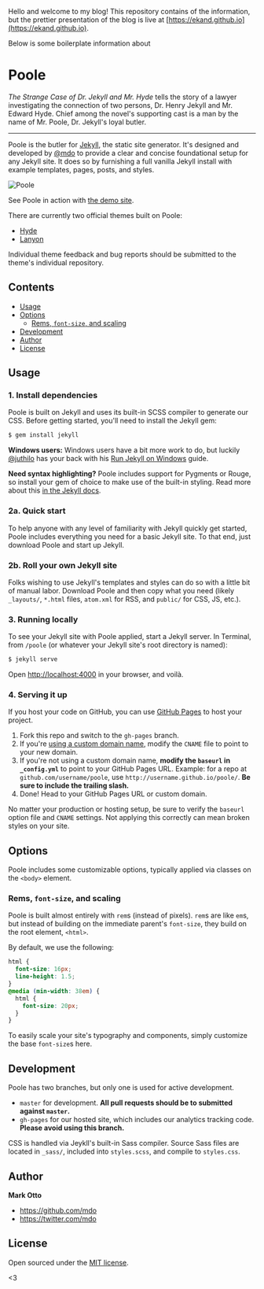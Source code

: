 Hello and welcome to my blog!
This repository contains of the information, but the prettier presentation of the blog is live at [https://ekand.github.io](https://ekand.github.io).


Below is some boilerplate information about 




# Poole

*The Strange Case of Dr. Jekyll and Mr. Hyde* tells the story of a lawyer investigating the connection of two persons, Dr. Henry Jekyll and Mr. Edward Hyde. Chief among the novel's supporting cast is a man by the name of Mr. Poole, Dr. Jekyll's loyal butler.

-----

Poole is the butler for [Jekyll](http://jekyllrb.com), the static site generator. It's designed and developed by [@mdo](https://twitter.com/mdo) to provide a clear and concise foundational setup for any Jekyll site. It does so by furnishing a full vanilla Jekyll install with example templates, pages, posts, and styles.

![Poole](https://f.cloud.github.com/assets/98681/1834359/71ae4048-73db-11e3-9a3c-df38eb170537.png)

See Poole in action with [the demo site](http://demo.getpoole.com).

There are currently two official themes built on Poole:

* [Hyde](http://hyde.getpoole.com)
* [Lanyon](http://lanyon.getpoole.com)

Individual theme feedback and bug reports should be submitted to the theme's individual repository.


## Contents

- [Usage](#usage)
- [Options](#options)
  - [Rems, `font-size`, and scaling](#rems-font-size-and-scaling)
- [Development](#development)
- [Author](#author)
- [License](#license)


## Usage

### 1. Install dependencies

Poole is built on Jekyll and uses its built-in SCSS compiler to generate our CSS. Before getting started, you'll need to install the Jekyll gem:

```bash
$ gem install jekyll
```

**Windows users:** Windows users have a bit more work to do, but luckily [@juthilo](https://github.com/juthilo) has your back with his [Run Jekyll on Windows](https://github.com/juthilo/run-jekyll-on-windows) guide.

**Need syntax highlighting?** Poole includes support for Pygments or Rouge, so install your gem of choice to make use of the built-in styling. Read more about this [in the Jekyll docs](http://jekyllrb.com/docs/templates/#code_snippet_highlighting).

### 2a. Quick start

To help anyone with any level of familiarity with Jekyll quickly get started, Poole includes everything you need for a basic Jekyll site. To that end, just download Poole and start up Jekyll.

### 2b. Roll your own Jekyll site

Folks wishing to use Jekyll's templates and styles can do so with a little bit of manual labor. Download Poole and then copy what you need (likely `_layouts/`, `*.html` files, `atom.xml` for RSS, and `public/` for CSS, JS, etc.).

### 3. Running locally

To see your Jekyll site with Poole applied, start a Jekyll server. In Terminal, from `/poole` (or whatever your Jekyll site's root directory is named):

```bash
$ jekyll serve
```

Open <http://localhost:4000> in your browser, and voilà.

### 4. Serving it up

If you host your code on GitHub, you can use [GitHub Pages](https://pages.github.com) to host your project.

1. Fork this repo and switch to the `gh-pages` branch.
  1. If you're [using a custom domain name](https://help.github.com/articles/setting-up-a-custom-domain-with-github-pages), modify the `CNAME` file to point to your new domain.
  2. If you're not using a custom domain name, **modify the `baseurl` in `_config.yml`** to point to your GitHub Pages URL. Example: for a repo at `github.com/username/poole`, use `http://username.github.io/poole/`. **Be sure to include the trailing slash.**
3. Done! Head to your GitHub Pages URL or custom domain.

No matter your production or hosting setup, be sure to verify the `baseurl` option file and `CNAME` settings. Not applying this correctly can mean broken styles on your site.

## Options

Poole includes some customizable options, typically applied via classes on the `<body>` element.


### Rems, `font-size`, and scaling

Poole is built almost entirely with `rem`s (instead of pixels). `rem`s are like `em`s, but instead of building on the immediate parent's `font-size`, they build on the root element, `<html>`.

By default, we use the following:

```css
html {
  font-size: 16px;
  line-height: 1.5;
}
@media (min-width: 38em) {
  html {
    font-size: 20px;
  }
}

```

To easily scale your site's typography and components, simply customize the base `font-size`s here.


## Development

Poole has two branches, but only one is used for active development.

- `master` for development.  **All pull requests should be to submitted against `master`.**
- `gh-pages` for our hosted site, which includes our analytics tracking code. **Please avoid using this branch.**

CSS is handled via Jeykll's built-in Sass compiler. Source Sass files are located in `_sass/`, included into `styles.scss`, and compile to `styles.css`.

## Author

**Mark Otto**
- <https://github.com/mdo>
- <https://twitter.com/mdo>


## License

Open sourced under the [MIT license](LICENSE.md).

<3
